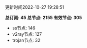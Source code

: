 更新时间2022-10-27 19:28:51

**总订阅: 45**
**总节点: 2155**
**有效节点: 305**
- ss节点: 146
- v2ray节点: 127
- trojan节点: 32
